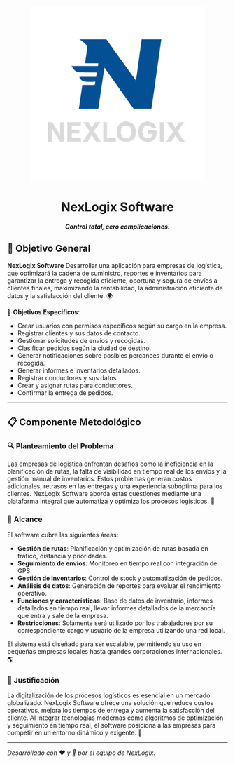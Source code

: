 <div align="center">
  <img src="https://raw.githubusercontent.com/NexLogix/NexLogix_Software/cosasfront/NexLogix/frontend/src/assets/logo.png" alt="NexLogix Logo" width="400" height="400" />
</div>

<h1 align="center">NexLogix Software</h1>

<p align="center"><strong><em>Control total, cero complicaciones.</em></strong></p>



## 🚀 **Objetivo General**

**NexLogix Software** Desarrollar una aplicación para empresas de logística, que optimizará la cadena de suministro, reportes e inventarios para garantizar la entrega y recogida eficiente, oportuna y segura de envíos a clientes finales, maximizando la rentabilidad, la administración eficiente de datos y la satisfacción del cliente.
 🌍

🔑 **Objetivos Especificos**:
- Crear usuarios con permisos específicos según su cargo en la empresa.
- Registrar clientes y sus datos de contacto.
- Gestionar solicitudes de envíos y recogidas.
- Clasificar pedidos según la ciudad de destino.
- Generar notificaciones sobre posibles percances durante el envío o recogida.
- Generar informes e inventarios detallados.
- Registrar conductores y sus datos.
- Crear y asignar rutas para conductores.
- Confirmar la entrega de pedidos.


---

## 📋 **Componente Metodológico**

### 🔍 **Planteamiento del Problema**
Las empresas de logística enfrentan desafíos como la ineficiencia en la planificación de rutas, la falta de visibilidad en tiempo real de los envíos y la gestión manual de inventarios. Estos problemas generan costos adicionales, retrasos en las entregas y una experiencia subóptima para los clientes. NexLogix Software aborda estas cuestiones mediante una plataforma integral que automatiza y optimiza los procesos logísticos. 🚨

### 🎯 **Alcance**
El software cubre las siguientes áreas:
- **Gestión de rutas**: Planificación y optimización de rutas basada en tráfico, distancia y prioridades.
- **Seguimiento de envíos**: Monitoreo en tiempo real con integración de GPS.
- **Gestión de inventarios**: Control de stock y automatización de pedidos.
- **Análisis de datos**: Generación de reportes para evaluar el rendimiento operativo.
- **Funciones y características**: Base de datos de inventario, informes detallados en tiempo real, llevar informes detallados de la mercancía que entra y sale de la empresa.
- **Restricciones**: Solamente será utilizado por los trabajadores por su correspondiente cargo y usuario de la empresa utilizando una red local.

El sistema está diseñado para ser escalable, permitiendo su uso en pequeñas empresas locales hasta grandes corporaciones internacionales. 🌎

### 📝 **Justificación**
La digitalización de los procesos logísticos es esencial en un mercado globalizado. NexLogix Software ofrece una solución que reduce costos operativos, mejora los tiempos de entrega y aumenta la satisfacción del cliente. Al integrar tecnologías modernas como algoritmos de optimización y seguimiento en tiempo real, el software posiciona a las empresas para competir en un entorno dinámico y exigente. 💼

---

*Desarrollado con ❤️ y 🍩 por el equipo de NexLogix.*
